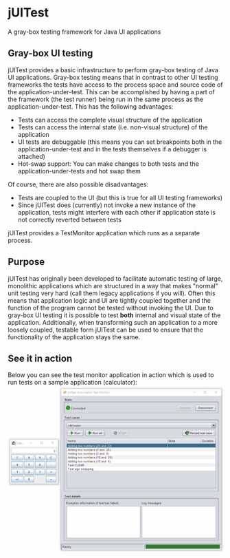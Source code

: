 # jUITest
A gray-box testing framework for Java UI applications

## Gray-box UI testing

jUITest provides a basic infrastructure to perform gray-box testing of Java UI applications. Gray-box testing means that in contrast to other UI testing frameworks the tests have access to the process space and source code of the application-under-test. This can be accomplished by having a part of the framework (the test runner) being run in the same process as the application-under-test.
This has the following advantages:

* Tests can access the complete visual structure of the application
* Tests can access the internal state (i.e. non-visual structure) of the application
* UI tests are debuggable (this means you can set breakpoints both in the application-under-test and in the tests themselves if a debugger is attached)
* Hot-swap support: You can make changes to both tests and the application-under-tests and hot swap them

Of course, there are also possible disadvantages:
* Tests are coupled to the UI (but this is true for all UI testing frameworks)
* Since jUITest does (currently) not invoke a new instance of the application, tests might interfere with each other if application state is not correctly reverted between tests

jUITest provides a TestMonitor application which runs as a separate process.

## Purpose

jUITest has originally been developed to facilitate automatic testing of large, monolithic applications which are structured in a way that makes "normal" unit testing very hard (call them legacy applications if you will). Often this means that application logic and UI are tightly coupled together and the function of the program cannot be tested without invoking the UI. Due to gray-box UI testing it is possible to test **both** internal and visual state of the application.
Additionally, when transforming such an application to a more loosely coupled, testable form jUITest can be used to ensure that the functionality of the application stays the same.

## See it in action

Below you can see the test monitor application in action which is used to run tests on a sample application (calculator):
![Animation of several UI tests running against the sample calculator application](doc/sample_run.gif)
